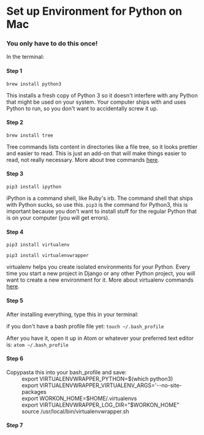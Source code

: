 # Set up Environment for Python on Mac

### You only have to do this once!

In the terminal:

#### Step 1
`brew install python3`

This installs a fresh copy of Python 3 so it doesn't interfere with any Python that might be used on your system. Your computer ships with and uses Python to run, so you don't want to accidentally screw it up.

#### Step 2
`brew install tree`

Tree commands lists content in directories like a file tree, so it looks prettier and easier to read. This is just an add-on that will make things easier to read, not really necessary. More about tree commands [here](http://www.computerhope.com/unix/tree.htm).

#### Step 3
`pip3 install ipython`

iPython is a command shell, like Ruby's irb. The command shell that ships with Python sucks, so use this.
`pip3` is the command for Python3, this is important because you don't want to install stuff for the regular Python that is on your computer (you will get errors).

#### Step 4
`pip3 install virtualenv`

`pip3 install virtualenvwrapper`

virtualenv helps you create isolated environments for your Python. Every time you start a new project in Django or any other Python project, you will want to create a new environment for it. More about virtualenv commands [here](http://docs.python-guide.org/en/latest/dev/virtualenvs/).

#### Step 5
After installing everything, type this in your terminal:

if you don't have a bash profile file yet:
`touch ~/.bash_profile`

After you have it, open it up in Atom or whatever your preferred text editor is:
`atom ~/.bash_profile`

#### Step 6
<dl>
<dt>Copypasta this into your bash_profile and save:</dt>
  <dd>export VIRTUALENVWRAPPER_PYTHON=$(which python3)</dd>
  <dd>export VIRTUALENVWRAPPER_VIRTUALENV_ARGS='--no-site-packages</dd>
  <dd>export WORKON_HOME=$HOME/.virtualenvs</dd>
  <dd>export VIRTUALENVWRAPPER_LOG_DIR="$WORKON_HOME"</dd>
  <dd>source /usr/local/bin/virtualenvwrapper.sh</dd>
</dl>

#### Step 7
